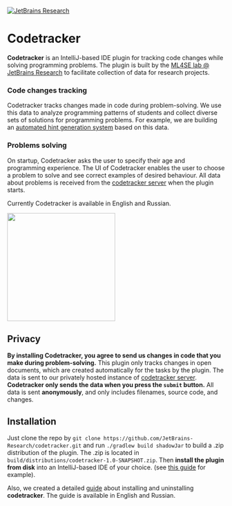 [![JetBrains Research](https://jb.gg/badges/research.svg)](https://confluence.jetbrains.com/display/ALL/JetBrains+on+GitHub)

# Codetracker

**Codetracker** is an IntelliJ-based IDE plugin for tracking code changes while solving programming problems.
The plugin is built by the [ML4SE lab @ JetBrains Research](https://research.jetbrains.org/groups/ml_methods) 
to facilitate collection of data for research projects.

### Code changes tracking

Codetracker tracks changes made in code during problem-solving.
We use this data to analyze programming patterns of students and collect diverse sets of solutions for programming problems. 
For example, we are building an [automated hint generation system](https://github.com/JetBrains-Research/codetracker-data) 
based on this data.

### Problems solving

On startup, Codetracker asks the user to specify their age and programming experience.
The UI of Codetracker enables the user to choose a problem to solve and see correct examples of desired behaviour. 
All data about problems is received from the [codetracker server](https://github.com/nbirillo/coding-assistant-server) 
when the plugin starts.  

Currently Codetracker is available in English and Russian.

<img src="https://github.com/JetBrains-Research/codetracker/blob/master/readme-img/codetracker.gif" width="250">

## Privacy

**By installing Codetracker, you agree to send us changes in code that you make during problem-solving.**
This plugin only tracks changes in open documents, which are created automatically for the tasks by the plugin. 
The data is sent to our privately hosted instance of [codetracker server](https://github.com/nbirillo/coding-assistant-server).
**Codetracker only sends the data when you press the `submit` button.**
All data is sent **anonymously**, and only includes filenames, source code, and changes.

## Installation

Just clone the repo by `git clone https://github.com/JetBrains-Research/codetracker.git` and run `./gradlew build shadowJar` to build a .zip distribution of the plugin. 
The .zip is located in `build/distributions/codetracker-1.0-SNAPSHOT.zip`. Then __install the plugin from disk__ into an IntelliJ-based IDE of your choice.
(see [this guide](https://www.jetbrains.com/help/idea/managing-plugins.html#install_plugin_from_disk) for example). 

Also, we created a detailed [guide](https://github.com/JetBrains-Research/codetracker/wiki) about 
installing and uninstalling **codetracker**. The guide is available in English and Russian.

